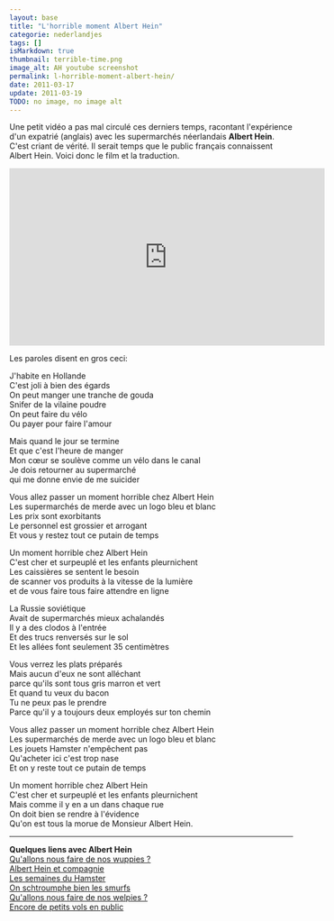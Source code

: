 ```yaml
---
layout: base
title: "L'horrible moment Albert Hein"
categorie: nederlandjes
tags: []
isMarkdown: true
thumbnail: terrible-time.png
image_alt: AH youtube screenshot
permalink: l-horrible-moment-albert-hein/
date: 2011-03-17
update: 2011-03-19
TODO: no image, no image alt
---
```


Une petit vidéo a pas mal circulé ces derniers temps, racontant l'expérience d'un expatrié (anglais) avec les supermarchés néerlandais **Albert Hein**. C'est criant de vérité. Il serait temps que le public français connaissent Albert Hein. Voici donc le film et la traduction.

<!--excerpt-->

<!-- HTML -->
<div class="flex flex-col items-center">
<iframe width="560" height="315" src="https://www.youtube.com/embed/AFuizX3SiyE?si=TMTwZf3XgT2A9BxN" title="YouTube video player" frameborder="0" allow="accelerometer; autoplay; clipboard-write; encrypted-media; gyroscope; picture-in-picture; web-share" referrerpolicy="strict-origin-when-cross-origin" allowfullscreen></iframe>
</div>
<!-- / HTML -->

Les paroles disent en gros ceci:

J'habite en Hollande  
C'est joli à bien des égards  
On peut manger une tranche de gouda  
Snifer de la vilaine poudre  
On peut faire du vélo  
Ou payer pour faire l'amour  

Mais quand le jour se termine  
Et que c'est l'heure de manger  
Mon cœur se soulève comme un vélo dans le canal  
Je dois retourner au supermarché  
qui me donne envie de me suicider  

Vous allez passer un moment horrible chez Albert Hein  
Les supermarchés de merde avec un logo bleu et blanc  
Les prix sont exorbitants  
Le personnel est grossier et arrogant  
Et vous y restez tout ce putain de temps  

Un moment horrible chez Albert Hein  
C'est cher et surpeuplé et les enfants pleurnichent  
Les caissières se sentent le besoin   
de scanner vos produits à la vitesse de la lumière  
et de vous faire tous faire attendre en ligne  

La Russie soviétique  
Avait de supermarchés mieux achalandés  
Il y a des clodos à l'entrée  
Et des trucs renversés sur le sol  
Et les allées font seulement 35 centimètres  

Vous verrez les plats préparés  
Mais aucun d'eux ne sont alléchant  
parce qu'ils sont tous gris marron et vert  
Et quand tu veux du bacon  
Tu ne peux pas le prendre  
Parce qu'il y a toujours deux employés sur ton chemin  

Vous allez passer un moment horrible chez Albert Hein  
Les supermarchés de merde avec un logo bleu et blanc  
Les jouets Hamster n'empêchent pas  
Qu'acheter ici c'est trop nase  
Et on y reste tout ce putain de temps  

Un moment horrible chez Albert Hein  
C'est cher et surpeuplé et les enfants pleurnichent  
Mais comme il y en a un dans chaque rue  
On doit bien se rendre à l'évidence  
Qu'on est tous la morue de Monsieur Albert Hein.

--- 

**Quelques liens avec Albert Hein**  
[Qu'allons nous faire de nos wuppies ?](/qu-allons-nous-faire-de-nos-wuppies)  
[Albert Hein et compagnie](/albert-hein-et-compagnie)  
[Les semaines du Hamster](/les-semaines-du-hamster)  
[On schtroumphe bien les smurfs](/schtroumphs-smurf)  
[Qu'allons nous faire de nos welpies ?](/qu-allons-nous-faire-de-nos-welpies)  
[Encore de petits vols en public](/petits-vols-en-public-2)  
